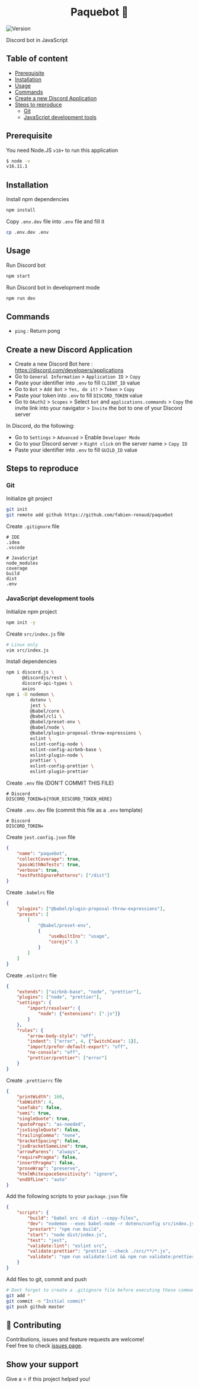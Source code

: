 <h1 align="center">Paquebot 🚢</h1>
<p>
  <img alt="Version" src="https://img.shields.io/badge/version-0.1.0-blue.svg?cacheSeconds=2592000" />
</p>

Discord bot in JavaScript

## Table of content

- [Prerequisite](https://github.com/fabien-renaud/paquebot#prerequisite)
- [Installation](https://github.com/fabien-renaud/paquebot#installation)
- [Usage](https://github.com/fabien-renaud/paquebot#usage)
- [Commands](https://github.com/fabien-renaud/paquebot#commands)
- [Create a new Discord Application](https://github.com/fabien-renaud/paquebot#create-a-new-discord-application)
- [Steps to reproduce](https://github.com/fabien-renaud/paquebot#steps-to-reproduce)
    - [Git](https://github.com/fabien-renaud/paquebot#git)
    - [JavaScript development tools](https://github.com/fabien-renaud/paquebot#javascript-development-tools)

## Prerequisite

You need Node.JS `v16+` to run this application

```sh
$ node -v
v16.11.1
```

## Installation

Install npm dependencies

```sh
npm install
```

Copy `.env.dev` file into `.env` file and fill it

```sh
cp .env.dev .env
```

## Usage

Run Discord bot

```sh
npm start
```

Run Discord bot in development mode

```sh
npm run dev
```

## Commands

- `ping` : Return pong

## Create a new Discord Application

- Create a new Discord Bot here : https://discord.com/developers/applications
- Go to `General Information` > `Application ID` > `Copy`
- Paste your identifier into `.env` to fill `CLIENT_ID` value
- Go to `Bot` > `Add Bot` > `Yes, do it!` > `Token` > `Copy`
- Paste your token into `.env` to fill `DISCORD_TOKEN` value
- Go to `OAuth2` > `Scopes` > Select `bot` and `applications.commands` > `Copy` the invite link into your navigator > `Invite` the bot to one of your Discord server

In Discord, do the following:
- Go to `Settings` > `Advanced` > Enable `Developer Mode`
- Go to your Discord server > `Right click` on the server name > `Copy ID`
- Paste your identifier into `.env` to fill `GUILD_ID` value

## Steps to reproduce

### Git

Initialize git project

```sh
git init
git remote add github https://github.com/fabien-renaud/paquebot
```

Create `.gitignore` file

```gitignore
# IDE
.idea
.vscode

# JavaScript
node_modules
coverage
build
dist
.env
```

### JavaScript development tools

Initialize npm project

```sh
npm init -y
```

Create `src/index.js` file

```sh
# Linux only
vim src/index.js
```

Install dependencies

```sh
npm i discord.js \
      @discordjs/rest \
      discord-api-types \
      axios
npm i -D nodemon \
         dotenv \
         jest \
         @babel/core \
         @babel/cli \
         @babel/preset-env \
         @babel/node \
         @babel/plugin-proposal-throw-expressions \
         eslint \
         eslint-config-node \
         eslint-config-airbnb-base \
         eslint-plugin-node \
         prettier \
         eslint-config-prettier \
         eslint-plugin-prettier
```

Create `.env` file (DON'T COMMIT THIS FILE)

```dotenv
# Discord
DISCORD_TOKEN=${YOUR_DISCORD_TOKEN_HERE}
```

Create `.env.dev` file (commit this file as a `.env` template)

```dotenv
# Discord
DISCORD_TOKEN=
```

Create `jest.config.json` file

```json
{
    "name": "paquebot",
    "collectCoverage": true,
    "passWithNoTests": true,
    "verbose": true,
    "testPathIgnorePatterns": ["/dist"]
}
```

Create `.babelrc` file

```json
{
    "plugins": ["@babel/plugin-proposal-throw-expressions"],
    "presets": [
        [
            "@babel/preset-env",
            {
                "useBuiltIns": "usage",
                "corejs": 3
            }
        ]
    ]
}
```

Create `.eslintrc` file

```json
{
    "extends": ["airbnb-base", "node", "prettier"],
    "plugins": ["node", "prettier"],
    "settings": {
        "import/resolver": {
            "node": {"extensions": [".js"]}
        }
    },
    "rules": {
        "arrow-body-style": "off",
        "indent": ["error", 4, {"SwitchCase": 1}],
        "import/prefer-default-export": "off",
        "no-console": "off",
        "prettier/prettier": ["error"]
    }
}
```

Create `.prettierrc` file

```json
{
    "printWidth": 160,
    "tabWidth": 4,
    "useTabs": false,
    "semi": true,
    "singleQuote": true,
    "quoteProps": "as-needed",
    "jsxSingleQuote": false,
    "trailingComma": "none",
    "bracketSpacing": false,
    "jsxBracketSameLine": true,
    "arrowParens": "always",
    "requirePragma": false,
    "insertPragma": false,
    "proseWrap": "preserve",
    "htmlWhitespaceSensitivity": "ignore",
    "endOfLine": "auto"
}
```

Add the following scripts to your `package.json` file

```json
{
    "scripts": {
        "build": "babel src -d dist --copy-files",
        "dev": "nodemon --exec babel-node -r dotenv/config src/index.js",
        "prestart": "npm run build",
        "start": "node dist/index.js",
        "test": "jest",
        "validate:lint": "eslint src",
        "validate:prettier": "prettier --check ./src/**/*.js",
        "validate": "npm run validate:lint && npm run validate:prettier"
    }
}
```

Add files to git, commit and push

```sh
# Dont forget to create a .gitignore file before executing these commands
git add *
git commit -m "Initial commit"
git push github master
```

## 🤝 Contributing

Contributions, issues and feature requests are welcome!<br />Feel free to check [issues page](https://github.com/fabien-renaud/message-app/issues).

## Show your support

Give a ⭐️ if this project helped you!
